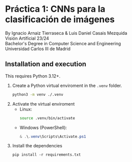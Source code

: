 # Práctica 1: CNNs para la clasificación de imágenes
By Ignacio Arnaiz Tierraseca & Luis Daniel Casais Mezquida  
Visión Artificial 23/24  
Bachelor's Degree in Computer Science and Engineering  
Universidad Carlos III de Madrid


## Installation and execution
This requires Python 3.12+.

1. Create a Python virtual enviroment in the `.venv` folder.
    ```bash
    python3 -m venv ./.venv
    ```
2. Activate the virtual enviroment
   - Linux:
        ```bash
        source .venv/bin/activate
        ```
    - Windows (PowerShell):
        ```powershell
        & .\.venv\Scripts\Activate.ps1
        ```
3. Install the dependencies
   ```
   pip install -r requirements.txt
   ```

<!-- TODO -->
